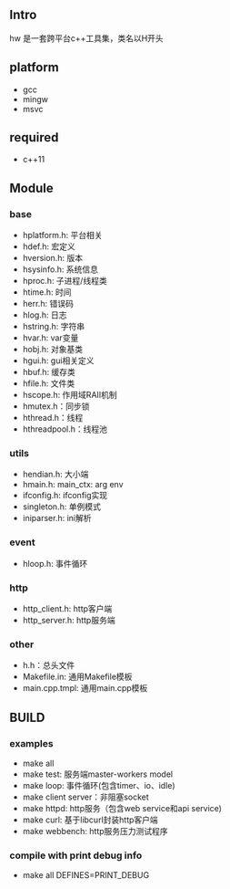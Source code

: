 ## Intro

hw 是一套跨平台c++工具集，类名以H开头

## platform

- gcc
- mingw
- msvc

## required

- c++11

## Module

### base
- hplatform.h: 平台相关
- hdef.h: 宏定义
- hversion.h: 版本
- hsysinfo.h: 系统信息
- hproc.h: 子进程/线程类
- htime.h: 时间
- herr.h: 错误码
- hlog.h: 日志
- hstring.h: 字符串
- hvar.h: var变量
- hobj.h: 对象基类
- hgui.h: gui相关定义
- hbuf.h: 缓存类
- hfile.h: 文件类
- hscope.h: 作用域RAII机制
- hmutex.h：同步锁
- hthread.h：线程
- hthreadpool.h：线程池

### utils
- hendian.h: 大小端
- hmain.h: main_ctx: arg env
- ifconfig.h: ifconfig实现
- singleton.h: 单例模式
- iniparser.h: ini解析

### event
- hloop.h: 事件循环

### http
- http_client.h: http客户端
- http_server.h: http服务端

### other

- h.h：总头文件
- Makefile.in: 通用Makefile模板
- main.cpp.tmpl: 通用main.cpp模板

## BUILD

### examples

- make all
- make test: 服务端master-workers model
- make loop: 事件循环(包含timer、io、idle)
- make client server：非阻塞socket
- make httpd: http服务（包含web service和api service)
- make curl: 基于libcurl封装http客户端
- make webbench: http服务压力测试程序

### compile with print debug info
- make all DEFINES=PRINT_DEBUG
